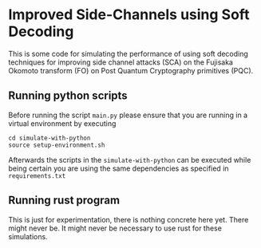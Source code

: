 # Improved Side-Channels using Soft Decoding
This is some code for simulating the performance of using soft decoding techniques for improving side channel attacks (SCA) on the Fujisaka Okomoto transform (FO) on Post Quantum Cryptography primitives (PQC).

## Running python scripts
 Before running the script `main.py` please ensure that you are running in a virtual environment by executing

    cd simulate-with-python
    source setup-environment.sh

Afterwards the scripts in the `simulate-with-python` can be executed while being certain you are using the same dependencies as specified in `requirements.txt`

## Running rust program

This is just for experimentation, there is nothing concrete here yet. There might never be. It might never be necessary to use rust for these simulations.

<!--
## Description

*Let people know what your project can do specifically. Provide context and add a link to any reference visitors might be unfamiliar with. A list of Features or a Background subsection can also be added here. If there are alternatives to your project, this is a good place to list differentiating factors.*

## Badges
*On some READMEs, you may see small images that convey metadata, such as whether or not all the tests are passing for the project. You can use Shields to add some to your README. Many services also have instructions for adding a badge.*

## Visuals
*Depending on what you are making, it can be a good idea to include screenshots or even a video (you'll frequently see GIFs rather than actual videos). Tools like ttygif can help, but check out Asciinema for a more sophisticated method.*

## Installation
*Within a particular ecosystem, there may be a common way of installing things, such as using Yarn, NuGet, or Homebrew. However, consider the possibility that whoever is reading your README is a novice and would like more guidance. Listing specific steps helps remove ambiguity and gets people to using your project as quickly as possible. If it only runs in a specific context like a particular programming language version or operating system or has dependencies that have to be installed manually, also add a Requirements subsection.*

## Usage
*Use examples liberally, and show the expected output if you can. It's helpful to have inline the smallest example of usage that you can demonstrate, while providing links to more sophisticated examples if they are too long to reasonably include in the README.*

## Support
*Tell people where they can go to for help. It can be any combination of an issue tracker, a chat room, an email address, etc.*

## Roadmap
*If you have ideas for releases in the future, it is a good idea to list them in the README.*

## Contributing
*State if you are open to contributions and what your requirements are for accepting them.*

*For people who want to make changes to your project, it's helpful to have some documentation on how to get started. Perhaps there is a script that they should run or some environment variables that they need to set. Make these steps explicit. These instructions could also be useful to your future self.*

*You can also document commands to lint the code or run tests. These steps help to ensure high code quality and reduce the likelihood that the changes inadvertently break something. Having instructions for running tests is especially helpful if it requires external setup, such as starting a Selenium server for testing in a browser.*

## Authors and acknowledgment
*Show your appreciation to those who have contributed to the project.*

## License
*For open source projects, say how it is licensed.*
-->